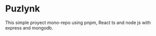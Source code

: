 # Puzlynk

This simple proyect mono-repo using pnpm, React ts and node js with express and mongodb.
